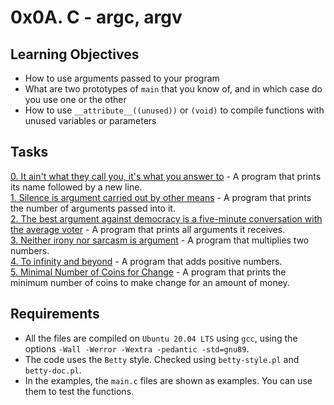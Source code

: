 # 0x0A. C - argc, argv

## Learning Objectives
- How to use arguments passed to your program
- What are two prototypes of `main` that you know of, and in which case do you use one or the other
- How to use `__attribute__((unused))` or `(void)` to compile functions with unused variables or parameters

## Tasks
[0. It ain't what they call you, it's what you answer to](0-whatsmyname.c) - A program that prints its name followed by a new line.  
[1. Silence is argument carried out by other means](1-args.c) - A program that prints the number of arguments passed into it.  
[2. The best argument against democracy is a five-minute conversation with the average voter](2-args.c) - A program that prints all arguments it receives.  
[3. Neither irony nor sarcasm is argument](3-mul.c) - A program that multiplies two numbers.  
[4. To infinity and beyond](4-add.c) - A program that adds positive numbers.  
[5. Minimal Number of Coins for Change](100-change.c) - A program that prints the minimum number of coins to make change for an amount of money.  

## Requirements
- All the files are compiled on `Ubuntu 20.04 LTS` using `gcc`, using the options `-Wall -Werror -Wextra -pedantic -std=gnu89`.
- The code uses the `Betty` style. Checked using `betty-style.pl` and `betty-doc.pl`.
- In the examples, the `main.c` files are shown as examples. You can use them to test the functions.
